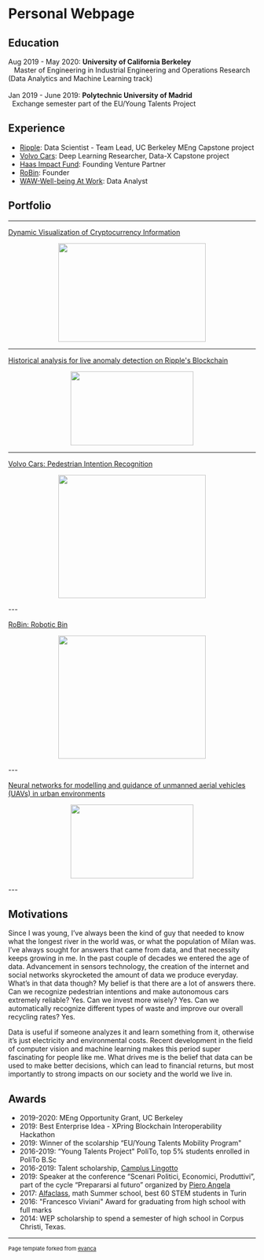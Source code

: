 # Personal Webpage

## Education

Aug 2019 - May 2020: **University of California Berkeley** <br>
&nbsp;&nbsp; Master of Engineering in Industrial Engineering and Operations Research (Data Analytics and Machine Learning track) 
<br><br>
Jan 2019 - June 2019: **Polytechnic University of Madrid** <br>
&nbsp;&nbsp;Exchange semester part of the EU/Young Talents Project

## Experience

- [Ripple](https://ripple.com/): Data Scientist - Team Lead, UC Berkeley MEng Capstone project <br>
- [Volvo Cars](https://www.volvocars.com/us): Deep Learning Researcher, Data-X Capstone project <br>
- [Haas Impact Fund](https://haas.berkeley.edu/ibsi/initiatives/curriculum/haas-impact-fund/): Founding Venture Partner <br>
- [RoBin](/robin): Founder <br>
- [WAW-Well-being At Work](https://devpost.com/software/waw): Data Analyst <br>


## Portfolio

---

[Dynamic Visualization of Cryptocurrency Information](/crydata)
<p align='center'>
    <img src="images/website.JPG?raw=true" width="300" height="200"/>
</p>

---

[Historical analysis for live anomaly detection on Ripple's Blockchain](/ripple)
<p align='center'>
    <img src="images/ripple.png?raw=true" width="250" height="150"/>
</p>

---

[Volvo Cars: Pedestrian Intention Recognition](/volvo)
<p align='center'>
    <img src="images/modelC1.gif?raw=true" width="300" height="250"/>
</p>
---

[RoBin: Robotic Bin](/robin)
<p align='center'>
    <img src="images/robin.png?raw=true" width="300" height="250"/>
</p>
---

[Neural networks for modelling and guidance
of unmanned aerial vehicles (UAVs) in urban environments](/sample_page)
<p align='center'>
    <img src="images/bt.gif?raw=true" width="250" height="150"/>
</p>
---

## Motivations

Since I was young, I’ve always been the kind of guy that needed to know what the longest river in the world was, or what the population of Milan was. I’ve always sought for answers that came from data, and that necessity keeps growing in me. In the past couple of decades we entered the age of data. Advancement in sensors technology, the creation of the internet and social networks skyrocketed the amount of data we produce everyday. What’s in that data though? My belief is that there are a lot of answers there. Can we recognize pedestrian intentions and make autonomous cars extremely reliable? Yes. Can we invest more wisely? Yes. Can we automatically recognize different types of waste and improve our overall recycling rates? Yes. 

Data is useful if someone analyzes it and learn something from it, otherwise it’s just electricity and environmental costs. Recent development in the field of computer vision and machine learning makes this period super fascinating for people like me. What drives me is the belief that data can be used to make better decisions, which can lead to financial returns, but most importantly to strong impacts on our society and the world we live in.


## Awards

- 2019-2020: MEng Opportunity Grant, UC Berkeley 
- 2019: Best Enterprise Idea - XPring Blockchain Interoperability Hackathon
- 2019: Winner of the scolarship “EU/Young Talents Mobility Program"
- 2016-2019: “Young Talents Project" PoliTo, top 5% students enrolled in PoliTo B.Sc
- 2016-2019: Talent scholarship, [Camplus Lingotto](https://www.campluscollege.it/en/)
- 2019: Speaker at the conference “Scenari Politici, Economici, Produttivi”, part of the cycle “Prepararsi al futuro” organized by [Piero Angela](https://en.wikipedia.org/wiki/Piero_Angela) 
- 2017: [Alfaclass](https://alfaclass.i-learn.unito.it/?lang=en), math Summer school, best 60 STEM students in Turin
- 2016: "Francesco Viviani" Award for graduating from high school with full marks
- 2014: WEP scholarship to spend a semester of high school in Corpus Christi, Texas.


---
<p style="font-size:11px">Page template forked from <a href="https://github.com/evanca/quick-portfolio">evanca</a></p>
<!-- Remove above link if you don't want to attibute -->
